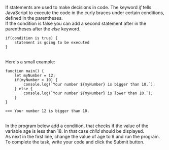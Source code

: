 If statements are used to make decisions in code. The keyword _if_ tells JavaScript to execute the code in the curly braces under certain conditions, defined in the parentheses.
\
If the condition is false you can add a second statement after in the parentheses after the _else_ keyword.
```
if(condition is true) {
    statement is going to be executed
}
```
\
Here's a small example:
```
function main() {
    let myNumber = 12;
    if(myNumber > 10) {
        console.log(`Your number ${myNumber} is bigger than 10.`);
    } else {
        console.log(`Your number ${myNumber} is lower than 10.`);
    }
}

>>> Your number 12 is bigger than 10.
```
\
In the program below add a condition, that checks if the value of the variable age is less than 18. In that case _child_ should be displayed.
\
As next in the first line, change the value of age to 9 and run the program.
\
To complete the task, write your code and click the Submit button.